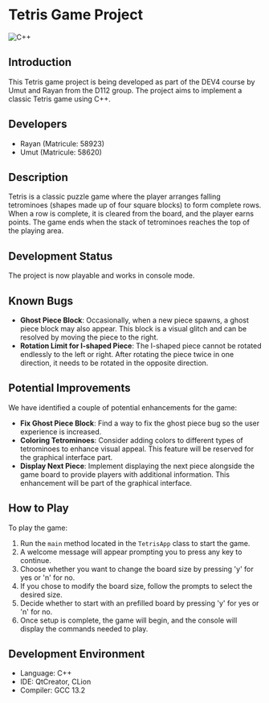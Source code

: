 # Tetris Game Project

![C++](https://img.shields.io/badge/C++-00599C?style=for-the-badge&logo=c%2B%2B&logoColor=white)

## Introduction
This Tetris game project is being developed as part of the DEV4 course by Umut and Rayan from the D112 group. The project aims to implement a classic Tetris game using C++.

## Developers
- Rayan (Matricule: 58923)
- Umut (Matricule: 58620)

## Description
Tetris is a classic puzzle game where the player arranges falling tetrominoes (shapes made up of four square blocks) to form complete rows. When a row is complete, it is cleared from the board, and the player earns points. The game ends when the stack of tetrominoes reaches the top of the playing area.

## Development Status
The project is now playable and works in console mode. 

## Known Bugs
- **Ghost Piece Block**: Occasionally, when a new piece spawns, a ghost piece block may also appear. This block is a visual glitch and can be resolved by moving the piece to the right.
- **Rotation Limit for I-shaped Piece**: The I-shaped piece cannot be rotated endlessly to the left or right. After rotating the piece twice in one direction, it needs to be rotated in the opposite direction.

## Potential Improvements
We have identified a couple of potential enhancements for the game:
- **Fix Ghost Piece Block**: Find a way to fix the ghost piece bug so the user experience is increased.
- **Coloring Tetrominoes**: Consider adding colors to different types of tetrominoes to enhance visual appeal. This feature will be reserved for the graphical interface part.
- **Display Next Piece**: Implement displaying the next piece alongside the game board to provide players with additional information. This enhancement will be part of the graphical interface.

## How to Play
To play the game:
1. Run the `main` method located in the `TetrisApp` class to start the game.
2. A welcome message will appear prompting you to press any key to continue.
3. Choose whether you want to change the board size by pressing 'y' for yes or 'n' for no.
4. If you chose to modify the board size, follow the prompts to select the desired size.
5. Decide whether to start with an prefilled board by pressing 'y' for yes or 'n' for no.
6. Once setup is complete, the game will begin, and the console will display the commands needed to play.

## Development Environment
- Language: C++
- IDE: QtCreator, CLion
- Compiler: GCC 13.2